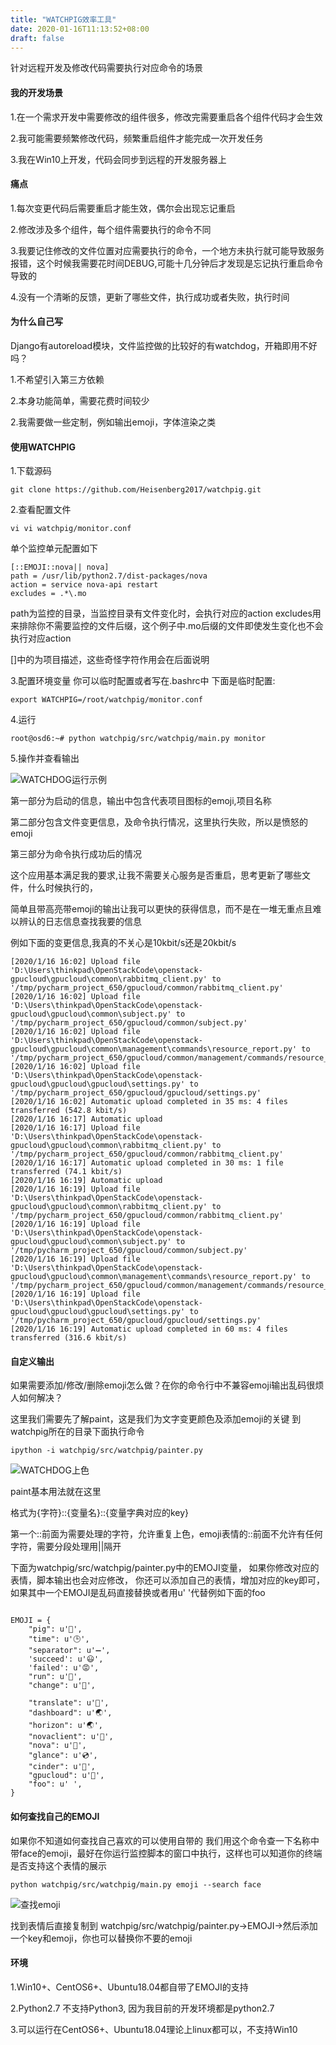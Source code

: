```yaml
---
title: "WATCHPIG效率工具"
date: 2020-01-16T11:13:52+08:00
draft: false
---
```


针对远程开发及修改代码需要执行对应命令的场景
<!--more-->

#### 我的开发场景

1.在一个需求开发中需要修改的组件很多，修改完需要重启各个组件代码才会生效

2.我可能需要频繁修改代码，频繁重启组件才能完成一次开发任务

3.我在Win10上开发，代码会同步到远程的开发服务器上

#### 痛点

1.每次变更代码后需要重启才能生效，偶尔会出现忘记重启

2.修改涉及多个组件，每个组件需要执行的命令不同

3.我要记住修改的文件位置对应需要执行的命令，一个地方未执行就可能导致服务报错，这个时候我需要花时间DEBUG,可能十几分钟后才发现是忘记执行重启命令导致的

4.没有一个清晰的反馈，更新了哪些文件，执行成功或者失败，执行时间


#### 为什么自己写

Django有autoreload模块，文件监控做的比较好的有watchdog，开箱即用不好吗？

1.不希望引入第三方依赖

2.本身功能简单，需要花费时间较少

2.我需要做一些定制，例如输出emoji，字体渲染之类

#### 使用WATCHPIG

1.下载源码
```shell script
git clone https://github.com/Heisenberg2017/watchpig.git
```

2.查看配置文件
```shell script
vi vi watchpig/monitor.conf
```

单个监控单元配置如下
```shell script
[::EMOJI::nova|| nova]
path = /usr/lib/python2.7/dist-packages/nova
action = service nova-api restart
excludes = .*\.mo
```
path为监控的目录，当监控目录有文件变化时，会执行对应的action
excludes用来排除你不需要监控的文件后缀，这个例子中.mo后缀的文件即使发生变化也不会执行对应action

[]中的为项目描述，这些奇怪字符作用会在后面说明

3.配置环境变量
你可以临时配置或者写在.bashrc中
下面是临时配置:
```shell script
export WATCHPIG=/root/watchpig/monitor.conf
```

4.运行

```shell script
root@osd6:~# python watchpig/src/watchpig/main.py monitor
```

5.操作并查看输出

![WATCHDOG运行示例](/images/WATCHDOG运行示例.png "WATCHDOG运行示例")

第一部分为启动的信息，输出中包含代表项目图标的emoji,项目名称

第二部分包含文件变更信息，及命令执行情况，这里执行失败，所以是愤怒的emoji

第三部分为命令执行成功后的情况

这个应用基本满足我的要求,让我不需要关心服务是否重启，思考更新了哪些文件，什么时候执行的，

简单且带高亮带emoji的输出让我可以更快的获得信息，而不是在一堆无重点且难以辨认的日志信息查找我要的信息

例如下面的变更信息,我真的不关心是10kbit/s还是20kbit/s
```shell script
[2020/1/16 16:02] Upload file 'D:\Users\thinkpad\OpenStackCode\openstack-gpucloud\gpucloud\common\rabbitmq_client.py' to '/tmp/pycharm_project_650/gpucloud/common/rabbitmq_client.py'
[2020/1/16 16:02] Upload file 'D:\Users\thinkpad\OpenStackCode\openstack-gpucloud\gpucloud\common\subject.py' to '/tmp/pycharm_project_650/gpucloud/common/subject.py'
[2020/1/16 16:02] Upload file 'D:\Users\thinkpad\OpenStackCode\openstack-gpucloud\gpucloud\common\management\commands\resource_report.py' to '/tmp/pycharm_project_650/gpucloud/common/management/commands/resource_report.py'
[2020/1/16 16:02] Upload file 'D:\Users\thinkpad\OpenStackCode\openstack-gpucloud\gpucloud\gpucloud\settings.py' to '/tmp/pycharm_project_650/gpucloud/gpucloud/settings.py'
[2020/1/16 16:02] Automatic upload completed in 35 ms: 4 files transferred (542.8 kbit/s)
[2020/1/16 16:17] Automatic upload
[2020/1/16 16:17] Upload file 'D:\Users\thinkpad\OpenStackCode\openstack-gpucloud\gpucloud\common\rabbitmq_client.py' to '/tmp/pycharm_project_650/gpucloud/common/rabbitmq_client.py'
[2020/1/16 16:17] Automatic upload completed in 30 ms: 1 file transferred (74.1 kbit/s)
[2020/1/16 16:19] Automatic upload
[2020/1/16 16:19] Upload file 'D:\Users\thinkpad\OpenStackCode\openstack-gpucloud\gpucloud\common\rabbitmq_client.py' to '/tmp/pycharm_project_650/gpucloud/common/rabbitmq_client.py'
[2020/1/16 16:19] Upload file 'D:\Users\thinkpad\OpenStackCode\openstack-gpucloud\gpucloud\common\subject.py' to '/tmp/pycharm_project_650/gpucloud/common/subject.py'
[2020/1/16 16:19] Upload file 'D:\Users\thinkpad\OpenStackCode\openstack-gpucloud\gpucloud\common\management\commands\resource_report.py' to '/tmp/pycharm_project_650/gpucloud/common/management/commands/resource_report.py'
[2020/1/16 16:19] Upload file 'D:\Users\thinkpad\OpenStackCode\openstack-gpucloud\gpucloud\gpucloud\settings.py' to '/tmp/pycharm_project_650/gpucloud/gpucloud/settings.py'
[2020/1/16 16:19] Automatic upload completed in 60 ms: 4 files transferred (316.6 kbit/s)
```

#### 自定义输出

如果需要添加/修改/删除emoji怎么做？在你的命令行中不兼容emoji输出乱码很烦人如何解决？

这里我们需要先了解paint，这是我们为文字变更颜色及添加emoji的关键
到watchpig所在的目录下面执行命令
```shell script
ipython -i watchpig/src/watchpig/painter.py
```

![WATCHDOG上色](/images/WATCHDOG上色.png "WATCHDOG上色")

paint基本用法就在这里

格式为{字符}::{变量名}::{变量字典对应的key}

第一个::前面为需要处理的字符，允许重复上色，emoji表情的::前面不允许有任何字符，需要分段处理用||隔开

下面为watchpig/src/watchpig/painter.py中的EMOJI变量，
如果你修改对应的表情，脚本输出也会对应修改，
你还可以添加自己的表情，增加对应的key即可，
如果其中一个EMOJI是乱码直接替换或者用u' '代替例如下面的foo

```shell script

EMOJI = {
    "pig": u'🐷',
    "time": u'🕒',
    "separator": u'➖',
    'succeed': u'😃',
    'failed': u'😡',
    "run": u'🚀',
    "change": u'📝',

    "translate": u'💬',
    "dashboard": u'🌏',
    "horizon": u'🌏',
    "novaclient": u'🌟',
    "nova": u'🌟',
    "glance": u'💿',
    "cinder": u'💾',
    "gpucloud": u'🌈',
    "foo": u' ',
}
```

#### 如何查找自己的EMOJI

如果你不知道如何查找自己喜欢的可以使用自带的
我们用这个命令查一下名称中带face的emoji，最好在你运行监控脚本的窗口中执行，这样也可以知道你的终端是否支持这个表情的展示
```shell script
python watchpig/src/watchpig/main.py emoji --search face
```

![查找emoji](/images/查找emoji.png "查找emoji")

找到表情后直接复制到
watchpig/src/watchpig/painter.py->EMOJI->然后添加一个key和emoji，你也可以替换你不要的emoji


#### 环境

1.Win10+、CentOS6+、Ubuntu18.04都自带了EMOJI的支持

2.Python2.7 不支持Python3, 因为我目前的开发环境都是python2.7

3.可以运行在CentOS6+、Ubuntu18.04理论上linux都可以，不支持Win10